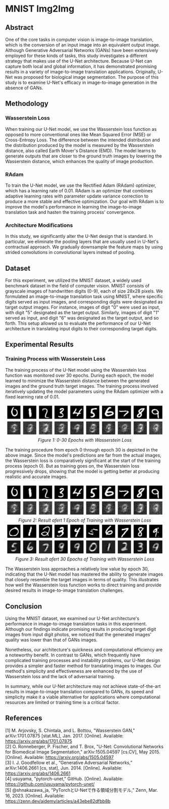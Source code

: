 # MNIST Img2Img

## Abstract

One of the core tasks in computer vision is image-to-image translation, which is the conversion of an input image into an equivalent output image. Although Generative Adversarial Networks (GANs) have been extensively employed for these kinds of tasks, this study investigates a different strategy that makes use of the U-Net architecture. Because U-Net can capture both local and global information, it has demonstrated promising results in a variety of image-to-image translation applications. Originally, U-Net was proposed for biological image segmentation. The purpose of this study is to examine U-Net's efficacy in image-to-image generation in the absence of GANs.

## Methodology

### Wasserstein Loss

When training our U-Net model, we use the Wasserstein loss function as opposed to more conventional ones like Mean Squared Error (MSE) or Cross-Entropy Loss. The difference between the intended distribution and the distribution produced by the model is measured by the Wasserstein distance, also called Earth Mover's Distance (EMD). The model learns to generate outputs that are closer to the ground truth images by lowering the Wasserstein distance, which enhances the quality of image production.

### RAdam

To train the U-Net model, we use the Rectified Adam (RAdam) optimizer, which has a learning rate of 0.01. RAdam is an optimizer that combines adaptive learning rates with parameter update variance correction to produce a more stable and effective optimization. Our goal with RAdam is to improve the model's performance in learning the image-to-image translation task and hasten the training process' convergence.

### Architecture Modifications

In this study, we significantly alter the U-Net design that is standard. In particular, we eliminate the pooling layers that are usually used in U-Net's contractual approach. We gradually downsample the feature maps by using strided convolutions in convolutional layers instead of pooling.

## Dataset

For this experiment, we utilized the MNIST dataset, a widely used benchmark dataset in the field of computer vision. MNIST consists of grayscale images of handwritten digits (0-9), each of size 28x28 pixels. We formulated an image-to-image translation task using MNIST, where specific digits served as input images, and corresponding digits were designated as target output images. For instance, images of digit "0" were used as input, with digit "5" designated as the target output. Similarly, images of digit "1" served as input, and digit "6" was designated as the target output, and so forth. This setup allowed us to evaluate the performance of our U-Net architecture in translating input digits to their corresponding target digits.

## Experimental Results

### Training Process with Wasserstein Loss

The training process of the U-Net model using the Wasserstein loss function was monitored over 30 epochs. During each epoch, the model learned to minimize the Wasserstein distance between the generated images and the ground truth target images. The training process involved iteratively updating the model parameters using the RAdam optimizer with a fixed learning rate of 0.01.

<div align="center">
    <img src="./assets/w_loss_30_train.gif" />
    <i>Figure 1: 0-30 Epochs with Wasserstein Loss</i>
</div>

The training procedure from epoch 0 through epoch 30 is depicted in the above image. Since the model's predictions are far from the actual images, the Wasserstein loss is comparatively significant at the start of the training process (epoch 0). But as training goes on, the Wasserstein loss progressively drops, showing that the model is getting better at producing realistic and accurate images.

<div align="center">
    <img src="./assets/w_loss_1_train.png" />
    <i>Figure 2: Result afert 1 Epoch of Training with Wasserstein Loss</i>
</div>

<div align="center">
    <img src="./assets/w_loss_30_train.png" />
    <i>Figure 3: Result afert 30 Epochs of Training with Wasserstein Loss</i>
</div>

The Wasserstein loss approaches a relatively low value by epoch 30, indicating that the U-Net model has mastered the ability to generate images that closely resemble the target images in terms of quality. This illustrates how well the Wasserstein loss function works to direct training and provide desired results in image-to-image translation challenges.

## Conclusion

Using the MNIST dataset, we examined our U-Net architecture's performance in image-to-image translation tasks in this experiment. Although our findings indicate promising results in producing target digit images from input digit photos, we noticed that the generated images' quality was lower than that of GANs images.

Nonetheless, our architecture's quickness and computational efficiency are a noteworthy benefit. In contrast to GANs, which frequently have complicated training processes and instability problems, our U-Net design provides a simpler and faster method for translating images to images. Our method's simplicity and effectiveness are enhanced by the use of Wasserstein loss and the lack of adversarial training.

In summary, while our U-Net architecture may not achieve state-of-the-art results in image-to-image translation compared to GANs, its speed and simplicity make it a viable alternative for applications where computational resources are limited or training time is a critical factor.

## References

[1] M. Arjovsky, S. Chintala, and L. Bottou, "Wasserstein GAN," arXiv:1701.07875 [stat.ML], Jan. 2017. [Online]. Available: https://arxiv.org/abs/1701.07875<br />
[2] O. Ronneberger, P. Fischer, and T. Brox, "U-Net: Convolutional Networks for Biomedical Image Segmentation," arXiv:1505.04597 [cs.CV], May 2015. [Online]. Available: https://arxiv.org/abs/1505.04597<br />
[3] I. J. Goodfellow et al., “Generative Adversarial Networks,” arXiv:1406.2661 [cs, stat], Jun. 2014. [Online]. Available: https://arxiv.org/abs/1406.2661<br />
[4] usuyama, "pytorch-unet," GitHub. [Online]. Available: https://github.com/usuyama/pytorch-unet/<br />
[5] @shnakazawa_ja, "PyTorchとU-Netで作る領域分割モデル," Zenn, Mar. 16, 2023. [Online]. Available: https://zenn.dev/aidemy/articles/a43ebe82dfbb8b